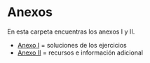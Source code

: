 # Anexos
En esta carpeta encuentras los anexos I y II.
- [Anexo I](https://leiremun.github.io/ANEXOS/anexoI.epub) = soluciones de los ejercicios
- [Anexo II](https://leiremun.github.io/ANEXOS/anexoRecursos.epub) = recursos e información adicional
